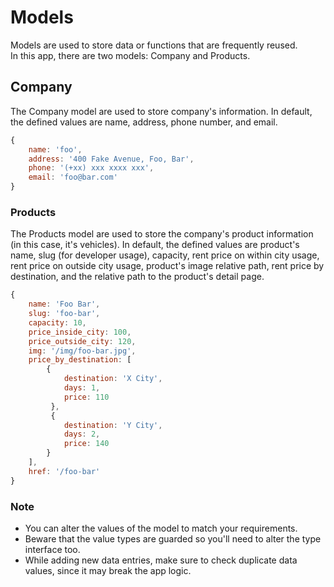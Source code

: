 # Models

Models are used to store data or functions that are frequently reused.  
In this app, there are two models: Company and Products.

## Company

The Company model are used to store company's information. In default, the defined values are name, address, phone number, and email.

```js
{
    name: 'foo',
    address: '400 Fake Avenue, Foo, Bar',
    phone: '(+xx) xxx xxxx xxx',
    email: 'foo@bar.com'
}
```

### Products

The Products model are used to store the company's product information (in this case, it's vehicles). In default, the defined values are product's name, slug (for developer usage), capacity, rent price on within city usage, rent price on outside city usage, product's image relative path, rent price by destination, and the relative path to the product's detail page.

```js
{
    name: 'Foo Bar',
    slug: 'foo-bar',
    capacity: 10,
    price_inside_city: 100,
    price_outside_city: 120,
    img: '/img/foo-bar.jpg',
    price_by_destination: [
        {
            destination: 'X City',
            days: 1,
            price: 110
         },
         {
            destination: 'Y City',
            days: 2,
            price: 140
        }
    ],
    href: '/foo-bar'
}
```

### Note

- You can alter the values of the model to match your requirements.
- Beware that the value types are guarded so you'll need to alter the type interface too.
- While adding new data entries, make sure to check duplicate data values, since it may break the app logic.